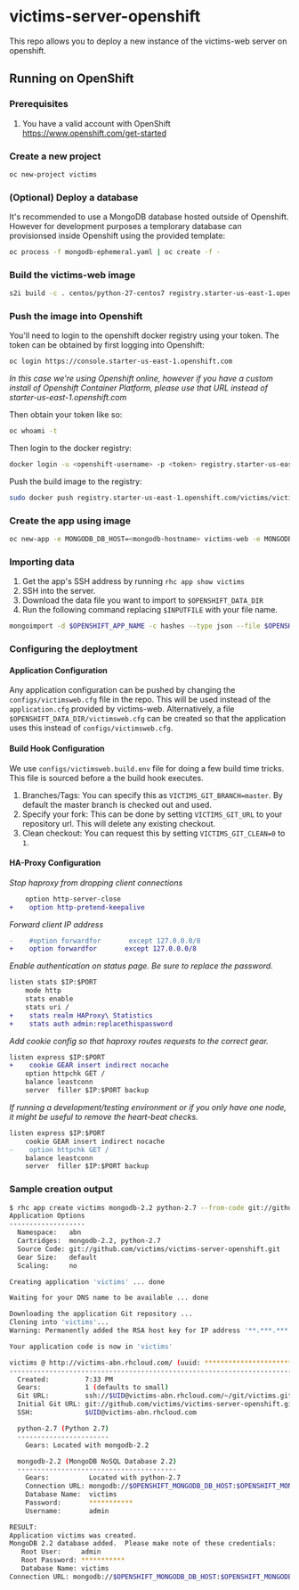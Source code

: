 victims-server-openshift
========================

This repo allows you to deploy a new instance of the victims-web server on openshift.

## Running on OpenShift
### Prerequisites
1. You have a valid account with OpenShift https://www.openshift.com/get-started

### Create a new project
```sh
oc new-project victims
```

### (Optional) Deploy a database
It's recommended to use a MongoDB database hosted outside of Openshift. However for development purposes a templorary database can provisionsed inside Openshift using the provided template:
```sh
oc process -f mongodb-ephemeral.yaml | oc create -f -
```
### Build the victims-web image
```sh
s2i build -c . centos/python-27-centos7 registry.starter-us-east-1.openshift.com/victims/victims-web 
```

### Push the image into Openshift
You'll need to login to the openshift docker registry using your token. The token can be obtained by first logging into Openshift:
```sh
oc login https://console.starter-us-east-1.openshift.com
```
*In this case we're using Openshift online, however if you have a custom install of Openshift Container Platform, please use that URL instead of starter-us-east-1.openshift.com*

Then obtain your token like so:
```sh
oc whoami -t
```

Then login to the docker registry:
```sh
docker login -u <openshift-username> -p <token> registry.starter-us-east-1.openshift.com
```

Push the build image to the registry:

```sh
sudo docker push registry.starter-us-east-1.openshift.com/victims/victims-web
```

### Create the app using image
```sh
oc new-app -e MONGODB_DB_HOST=<mongodb-hostname> victims-web -e MONGODB_DB_USERNAME=<mongodb-username> -e MONGODB_DB_PASSWORD=<mongodb-password> --name=web
```

### Importing data
1. Get the app's SSH address by running ```rhc app show victims```
2. SSH into the server.
3. Download the data file you want to import to ```$OPENSHIFT_DATA_DIR```
4. Run the following command replacing ```$INPUTFILE``` with your file name.

```sh
mongoimport -d $OPENSHIFT_APP_NAME -c hashes --type json --file $OPENSHIFT_DATA_DIR/$INPUTFILE  -h $OPENSHIFT_MONGODB_DB_HOST  -u admin -p $OPENSHIFT_MONGODB_DB_PASSWORD --port $OPENSHIFT_MONGODB_DB_PORT
```
### Configuring the deploytment
#### Application Configuration
Any application configuration can be pushed by changing the ```configs/victimsweb.cfg``` file in the repo. This will be used instead of the ```application.cfg``` provided by victims-web.
Alternatively, a file ```$OPENSHIFT_DATA_DIR/victimsweb.cfg``` can be created so that the application uses this instead of ```configs/victimsweb.cfg```.
#### Build Hook Configuration
We use ```configs/victimsweb.build.env``` file for doing a few build time tricks. This file is sourced before a the build hook executes.

1. Branches/Tags: You can specify this as ```VICTIMS_GIT_BRANCH=master```. By default the master branch is checked out and used.
2. Specify your fork: This can be done by setting ```VICTIMS_GIT_URL``` to your repository url. This will delete any existing checkout.
3. Clean checkout: You can request this by setting ```VICTIMS_GIT_CLEAN=0``` to ```1```.

#### HA-Proxy Configuration
*Stop haproxy from dropping client connections*
```diff
    option http-server-close
+    option http-pretend-keepalive
```
*Forward client IP address*
```diff
-    #option forwardfor       except 127.0.0.0/8
+    option forwardfor       except 127.0.0.0/8
```
*Enable authentication on status page. Be sure to replace the password.*
```diff
listen stats $IP:$PORT
    mode http
    stats enable
    stats uri /
+    stats realm HAProxy\ Statistics
+    stats auth admin:replacethispassword
```
*Add cookie config so that haproxy routes requests to the correct gear.*
```diff
listen express $IP:$PORT
+    cookie GEAR insert indirect nocache
    option httpchk GET /
    balance leastconn
    server  filler $IP:$PORT backup
```
*If running a development/testing environment or if you only have one node, it might be useful to remove the heart-beat checks.*
```diff
listen express $IP:$PORT
    cookie GEAR insert indirect nocache
-    option httpchk GET /
    balance leastconn
    server  filler $IP:$PORT backup
```

### Sample creation output
```sh
$ rhc app create victims mongodb-2.2 python-2.7 --from-code git://github.com/victims/victims-server-openshift.git
Application Options
-------------------
  Namespace:   abn
  Cartridges:  mongodb-2.2, python-2.7
  Source Code: git://github.com/victims/victims-server-openshift.git
  Gear Size:   default
  Scaling:     no

Creating application 'victims' ... done

Waiting for your DNS name to be available ... done

Downloading the application Git repository ...
Cloning into 'victims'...
Warning: Permanently added the RSA host key for IP address '**.***.***.**' to the list of known hosts.

Your application code is now in 'victims'

victims @ http://victims-abn.rhcloud.com/ (uuid: **********************)
--------------------------------------------------------------------------
  Created:         7:33 PM
  Gears:           1 (defaults to small)
  Git URL:         ssh://$UID@victims-abn.rhcloud.com/~/git/victims.git/
  Initial Git URL: git://github.com/victims/victims-server-openshift.git
  SSH:             $UID@victims-abn.rhcloud.com

  python-2.7 (Python 2.7)
  -----------------------
    Gears: Located with mongodb-2.2

  mongodb-2.2 (MongoDB NoSQL Database 2.2)
  ----------------------------------------
    Gears:          Located with python-2.7
    Connection URL: mongodb://$OPENSHIFT_MONGODB_DB_HOST:$OPENSHIFT_MONGODB_DB_PORT/
    Database Name:  victims
    Password:       ***********
    Username:       admin

RESULT:
Application victims was created.
MongoDB 2.2 database added.  Please make note of these credentials:
   Root User:     admin
   Root Password: ***********
   Database Name: victims
Connection URL: mongodb://$OPENSHIFT_MONGODB_DB_HOST:$OPENSHIFT_MONGODB_DB_PORT/

```

